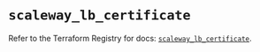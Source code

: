 # `scaleway_lb_certificate`

Refer to the Terraform Registry for docs: [`scaleway_lb_certificate`](https://registry.terraform.io/providers/scaleway/scaleway/2.53.0/docs/resources/lb_certificate).
